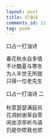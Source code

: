 ```yaml
---
layout: post
title: 打油诗
comments_id: 21
tag: poem
---
```


口占一打油诗

春花秋水自多情<br />
不计酷夏与寒冬<br />
为人半世无所就<br />
只得一位老先生

口占一打油诗 二<br />
<br />
秋意瑟瑟满庭风<br />
花凋树谢草自零<br />
闲坐凉亭听鸟语<br />
仍是你侬我也侬